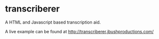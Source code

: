transcriberer
=============

A HTML and Javascript based transcription aid.

A live example can be found at http://transcriberer.jbushproductions.com/
